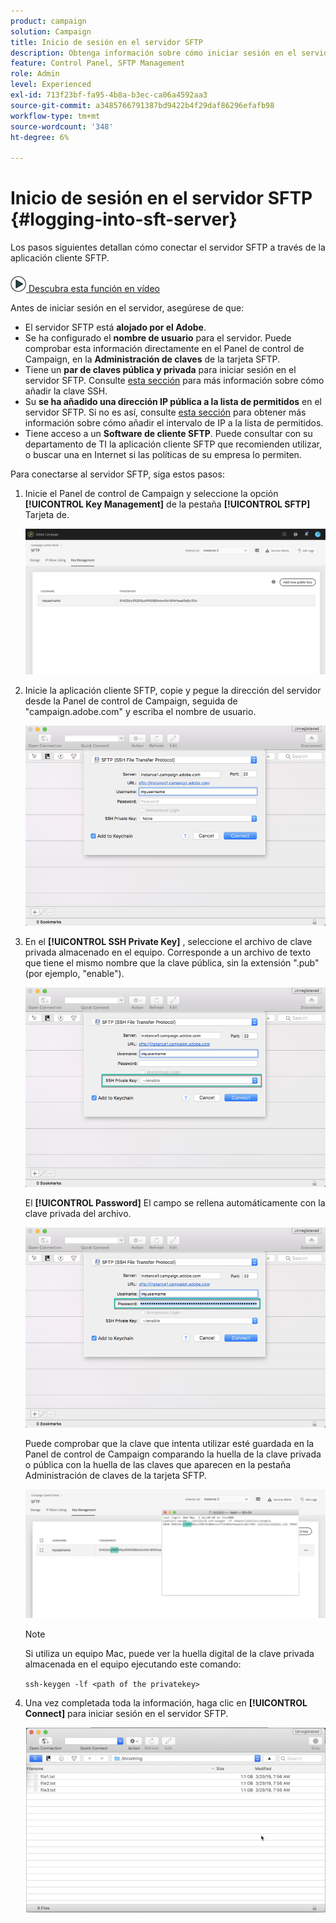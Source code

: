 ```yaml
---
product: campaign
solution: Campaign
title: Inicio de sesión en el servidor SFTP
description: Obtenga información sobre cómo iniciar sesión en el servidor SFTP
feature: Control Panel, SFTP Management
role: Admin
level: Experienced
exl-id: 713f23bf-fa95-4b8a-b3ec-ca06a4592aa3
source-git-commit: a3485766791387bd9422b4f29daf86296efafb98
workflow-type: tm+mt
source-wordcount: '348'
ht-degree: 6%

---
```


# Inicio de sesión en el servidor SFTP {#logging-into-sft-server}

Los pasos siguientes detallan cómo conectar el servidor SFTP a través de la aplicación cliente SFTP.

![](assets/do-not-localize/how-to-video.png)[ Descubra esta función en vídeo](https://video.tv.adobe.com/v/27263?quality=12)

Antes de iniciar sesión en el servidor, asegúrese de que:

* El servidor SFTP está **alojado por el Adobe**.
* Se ha configurado el **nombre de usuario** para el servidor. Puede comprobar esta información directamente en el Panel de control de Campaign, en la **Administración de claves** de la tarjeta SFTP.
* Tiene un **par de claves pública y privada** para iniciar sesión en el servidor SFTP. Consulte [esta sección](../../sftp/using/key-management.md) para más información sobre cómo añadir la clave SSH.
* Su **se ha añadido una dirección IP pública a la lista de permitidos** en el servidor SFTP. Si no es así, consulte [esta sección](../../sftp/using/ip-range-allow-listing.md) para obtener más información sobre cómo añadir el intervalo de IP a la lista de permitidos.
* Tiene acceso a un **Software de cliente SFTP**. Puede consultar con su departamento de TI la aplicación cliente SFTP que recomienden utilizar, o buscar una en Internet si las políticas de su empresa lo permiten.

Para conectarse al servidor SFTP, siga estos pasos:

1. Inicie el Panel de control de Campaign y seleccione la opción **[!UICONTROL Key Management]** de la pestaña **[!UICONTROL SFTP]** Tarjeta de.

   ![](assets/sftp_card.png)

1. Inicie la aplicación cliente SFTP, copie y pegue la dirección del servidor desde la Panel de control de Campaign, seguida de &quot;campaign.adobe.com&quot; y escriba el nombre de usuario.

   ![](assets/do-not-localize/connect1.png)

1. En el **[!UICONTROL SSH Private Key]** , seleccione el archivo de clave privada almacenado en el equipo. Corresponde a un archivo de texto que tiene el mismo nombre que la clave pública, sin la extensión &quot;.pub&quot; (por ejemplo, &quot;enable&quot;).

   ![](assets/do-not-localize/connect2.png)

   El **[!UICONTROL Password]** El campo se rellena automáticamente con la clave privada del archivo.

   ![](assets/do-not-localize/connect3.png)

   Puede comprobar que la clave que intenta utilizar esté guardada en la Panel de control de Campaign comparando la huella de la clave privada o pública con la huella de las claves que aparecen en la pestaña Administración de claves de la tarjeta SFTP.

   ![](assets/fingerprint_compare.png)

   >[!NOTE]
   >
   >Si utiliza un equipo Mac, puede ver la huella digital de la clave privada almacenada en el equipo ejecutando este comando:
   >
   >`ssh-keygen -lf <path of the privatekey>`

1. Una vez completada toda la información, haga clic en **[!UICONTROL Connect]** para iniciar sesión en el servidor SFTP.

   ![](assets/do-not-localize/sftpconnected.png)
